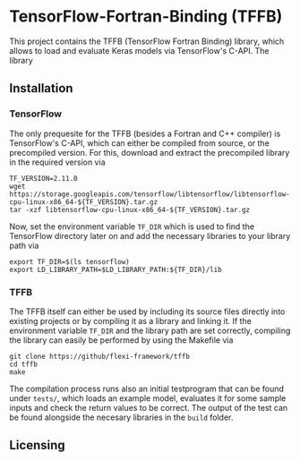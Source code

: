 # TensorFlow-Fortran-Binding (TFFB)

This project contains the TFFB (TensorFlow Fortran Binding) library, which allows to load and evaluate Keras models via TensorFlow's C-API.
The library 

## Installation

### TensorFlow
The only prequesite for the TFFB (besides a Fortran and C++ compiler) is TensorFlow's C-API, which can either be compiled from source, or the precompiled version.
For this, download and extract the precompiled library in the required version via
```
TF_VERSION=2.11.0
wget https://storage.googleapis.com/tensorflow/libtensorflow/libtensorflow-cpu-linux-x86_64-${TF_VERSION}.tar.gz
tar -xzf libtensorflow-cpu-linux-x86_64-${TF_VERSION}.tar.gz
```
Now, set the environment variable `TF_DIR` which is used to find the TensorFlow directory later on and add the necessary libraries to your library path via
```
export TF_DIR=$(ls tensorflow)
export LD_LIBRARY_PATH=$LD_LIBRARY_PATH:${TF_DIR}/lib
```

### TFFB
The TFFB itself can either be used by including its source files directly into existing projects or by compiling it as a library and linking it.
If the environment variable `TF_DIR` and the library path are set correctly, compiling the library can easily be performed by using the Makefile via
```
git clone https://github/flexi-framework/tffb
cd tffb
make
```
The compilation process runs also an initial testprogram that can be found under `tests/`, which loads an example model, evaluates it for some sample inputs and check the return values to be correct.
The output of the test can be found alongside the necesary libraries in the `build` folder.


## Licensing
